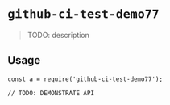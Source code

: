 
# `github-ci-test-demo77`

> TODO: description

## Usage

```
const a = require('github-ci-test-demo77');

// TODO: DEMONSTRATE API
```

